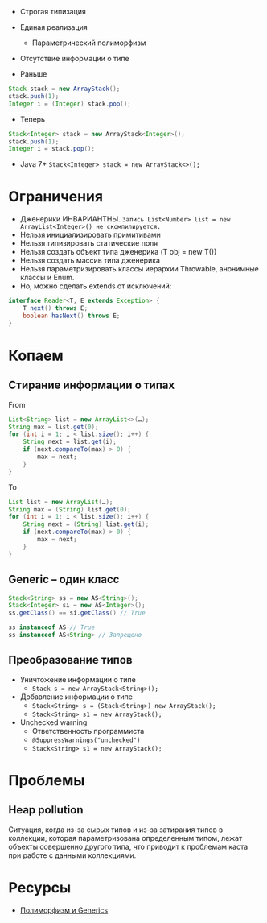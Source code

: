 - Строгая типизация
- Единая реализация
    - Параметрический полиморфизм
- Отсутствие информации о типе

- Раньше
```java
Stack stack = new ArrayStack();
stack.push(1);
Integer i = (Integer) stack.pop();
```
- Теперь
```java
Stack<Integer> stack = new ArrayStack<Integer>();
stack.push(1);
Integer i = stack.pop();
```
- Java 7+ `Stack<Integer> stack = new ArrayStack<>();`

# Ограничения

- Дженерики ИНВАРИАНТНЫ. 
`Запись List<Number> list = new ArrayList<Integer>() не скомпилируется.`  
- Нельзя инициализировать примитивами  
- Нельзя типизировать статические поля  
- Нельзя создать объект типа дженерика (T obj = new T())  
- Нельзя создать массив типа дженерика  
- Нельзя параметризировать классы иерархии Throwable, анонимные классы и Enum.
- Но, можно сделать extends от исключений:
```java
interface Reader<T, E extends Exception> {
	T next() throws E;
	boolean hasNext() throws E;
}
```

# Копаем
## Стирание информации о типах

From

```java
List<String> list = new ArrayList<>(…);
String max = list.get(0);
for (int i = 1; i < list.size(); i++) {
    String next = list.get(i);
    if (next.compareTo(max) > 0) {
        max = next;
    }
}
```

To

```java
List list = new ArrayList(…);
String max = (String) list.get(0);
for (int i = 1; i < list.size(); i++) {
    String next = (String) list.get(i);
    if (next.compareTo(max) > 0) {
        max = next;
    }
}
```

## Generic – один класс

```java
Stack<String> ss = new AS<String>();
Stack<Integer> si = new AS<Integer>();
ss.getClass() == si.getClass() // True

ss instanceof AS // True
ss instanceof AS<String> // Запрещено
```

## Преобразование типов

- Уничтожение информации о типе
    - `Stack s = new ArrayStack<String>();`
- Добавление информации о типе
    - `Stack<String> s = (Stack<String>) new ArrayStack();`
    - `Stack<String> s1 = new ArrayStack();`
- Unchecked warning
    - Ответственность программиста
    - `@SuppressWarnings("unchecked")`
    - `Stack<String> s1 = new ArrayStack();`
# Проблемы
## Heap pollution

Ситуация, когда из-за сырых типов и из-за затирания типов в коллекции, которая параметризована определенным типом, лежат объекты совершенно другого типа, что приводит к проблемам каста при работе с данными коллекциями.

# Ресурсы

- [Полиморфизм и Generics](https://www.kgeorgiy.info/courses/paradigms/slides/generics.xhtml#(31))
